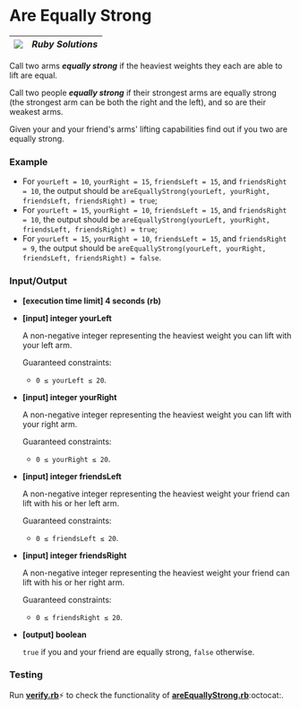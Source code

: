 # Are Equally Strong

| ![](https://app.codesignal.com/user-icons/languages/rb.svg) | ***Ruby Solutions*** |
|---|---|


Call two arms ***equally strong*** if the heaviest weights they each are able to lift are equal.

Call two people ***equally strong*** if their strongest arms are equally strong (the strongest arm can be both the right and the left), and so are their weakest arms.

Given your and your friend's arms' lifting capabilities find out if you two are equally strong.

### Example

- For `yourLeft = 10`, `yourRight = 15`, `friendsLeft = 15`, and `friendsRight = 10`, the output should be
`areEquallyStrong(yourLeft, yourRight, friendsLeft, friendsRight) = true`;
- For `yourLeft = 15`, `yourRight = 10`, `friendsLeft = 15`, and `friendsRight = 10`, the output should be
`areEquallyStrong(yourLeft, yourRight, friendsLeft, friendsRight) = true`;
- For `yourLeft = 15`, `yourRight = 10`, `friendsLeft = 15`, and `friendsRight = 9`, the output should be
`areEquallyStrong(yourLeft, yourRight, friendsLeft, friendsRight) = false`.

### Input/Output

- **[execution time limit] 4 seconds (rb)**


- **[input] integer yourLeft**

  A non-negative integer representing the heaviest weight you can lift with your left arm.

  Guaranteed constraints:
  - `0 ≤ yourLeft ≤ 20`.


- **[input] integer yourRight**

  A non-negative integer representing the heaviest weight you can lift with your right arm.

  Guaranteed constraints:
  - `0 ≤ yourRight ≤ 20`.


- **[input] integer friendsLeft**

  A non-negative integer representing the heaviest weight your friend can lift with his or her left arm.

  Guaranteed constraints:
  - `0 ≤ friendsLeft ≤ 20`.

- **[input] integer friendsRight**

  A non-negative integer representing the heaviest weight your friend can lift with his or her right arm.

  Guaranteed constraints:
  - `0 ≤ friendsRight ≤ 20`.


- **[output] boolean**

  `true` if you and your friend are equally strong, `false` otherwise.


### Testing

Run [**verify.rb**](./verify.rb):zap: to check the functionality of [**areEquallyStrong.rb**](./areEquallyStrong.rb):octocat:.